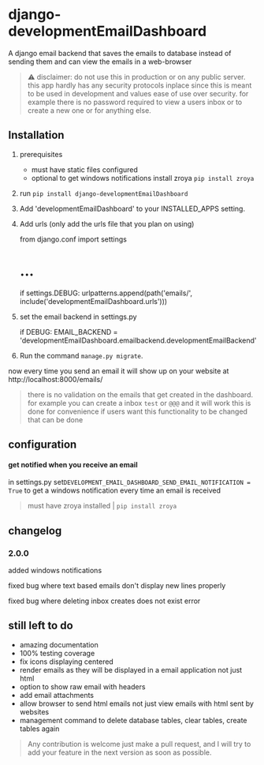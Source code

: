 # django-developmentEmailDashboard

A django email backend that saves the emails to database instead of sending them
and can view the emails in a web-browser

> :warning: disclaimer: do not use this in production or on any public server.
> this app hardly has any security protocols inplace since 
> this is meant to be used in development and values ease of use over security. 
> for example there is no password required to view a users inbox or to create a new one
> or for anything else. 



## Installation
1. prerequisites
    * must have static files configured
    * optional to get windows notifications install zroya `pip install zroya`
2. run `pip install django-developmentEmailDashboard`
3. Add 'developmentEmailDashboard' to your INSTALLED_APPS setting.
4. Add urls (only add the urls file that you plan on using)

      
      from django.conf import settings
      # ...
      if settings.DEBUG:
         urlpatterns.append(path('emails/', include('developmentEmailDashboard.urls')))

5. set the email backend in settings.py


    if DEBUG:
        EMAIL_BACKEND = 'developmentEmailDashboard.emailbackend.developmentEmailBackend'

6. Run the command `manage.py migrate`.


now every time you send an email it will show up on your website at  http://localhost:8000/emails/

> there is no validation on the emails that get created in the dashboard.
> for example you can create a inbox `test` or `@@@` and it will work this is done for convenience
> if users want this functionality to be changed that can be done

## configuration
#### get notified when you receive an email
in settings.py set`DEVELOPMENT_EMAIL_DASHBOARD_SEND_EMAIL_NOTIFICATION = True` to get a windows notification 
every time an email is received
> must have zroya installed | `pip install zroya`

## changelog
### 2.0.0 
added windows notifications

fixed bug where text based emails don't display new lines properly

fixed bug where deleting inbox creates does not exist error

## still left to do
* amazing documentation
* 100% testing coverage
* fix icons displaying centered
* render emails as they will be displayed in a email application not just html 
* option to show raw email with headers
* add email attachments
* allow browser to send html emails not just view emails with html sent by websites
* management command to delete database tables, clear tables, create tables again

> Any contribution is welcome just make a pull request, and I will try to add your feature in the next version as soon as possible.